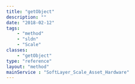 ```yaml
---
title: "getObject"
description: ""
date: "2018-02-12"
tags:
    - "method"
    - "sldn"
    - "Scale"
classes:
    - "getObject"
type: "reference"
layout: "method"
mainService : "SoftLayer_Scale_Asset_Hardware"
---
```

